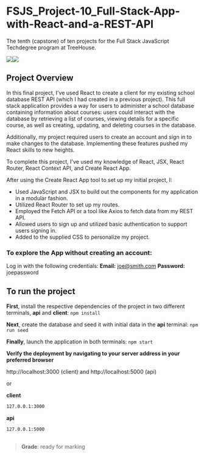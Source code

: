 # FSJS_Project-10_Full-Stack-App-with-React-and-a-REST-API

The tenth (capstone) of ten projects for the Full Stack JavaScript Techdegree program at TreeHouse.

![](https://i.ibb.co/2FFsKSV/treehouse-Logo.png)![](https://i.ibb.co/7kd54Mj/techdegree-Logo.png)

## Project Overview

In this final project, I've used React to create a client for my existing school database REST API (which I had created in a previous project). This full stack application provides a way for users to administer a school database containing information about courses: users could interact with the database by retrieving a list of courses, viewing details for a specific course, as well as creating, updating, and deleting courses in the database.

Additionally, my project required users to create an account and sign in to make changes to the database. Implementing these features pushed my React skills to new heights.

To complete this project, I've used my knowledge of React, JSX, React Router, React Context API, and Create React App.

After using the Create React App tool to set up my initial project, I:

- Used JavaScript and JSX to build out the components for my application in a modular fashion.
- Utilized React Router to set up my routes.
- Employed the Fetch API or a tool like Axios to fetch data from my REST API.
- Allowed users to sign up and utilized basic authentication to support users signing in.
- Added to the supplied CSS to personalize my project.

### To explore the App without creating an account:

Log in with the following credentials:
**Email:** joe@smith.com
**Password:** joepassword

## To run the project

**First**, install the respective dependencies of the project in two different terminals, **api** and **client**:
`npm install`

**Next**, create the database and seed it with initial data in the **api** terminal:
`npm run seed`

**Finally**, launch the application in both terminals:
`npm start`

**Verify the deployment by navigating to your server address in
your preferred browser**

http://localhost:3000 (client) and http://localhost:5000 (api)

or

**client**
```sh
127.0.0.1:3000
```
**api**
```sh
127.0.0.1:5000
```
##

> **Grade**: ready for marking
